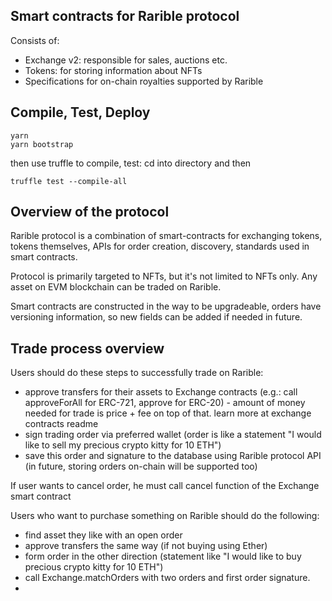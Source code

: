 ## Smart contracts for Rarible protocol

Consists of:

- Exchange v2: responsible for sales, auctions etc.
- Tokens: for storing information about NFTs
- Specifications for on-chain royalties supported by Rarible

## Compile, Test, Deploy

```shell
yarn
yarn bootstrap
```

then use truffle to compile, test: cd into directory and then

```shell
truffle test --compile-all
```

## Overview of the protocol

Rarible protocol is a combination of smart-contracts for exchanging tokens, tokens themselves, APIs for order creation, discovery, standards used in smart contracts.

Protocol is primarily targeted to NFTs, but it's not limited to NFTs only. Any asset on EVM blockchain can be traded on Rarible.

Smart contracts are constructed in the way to be upgradeable, orders have versioning information, so new fields can be added if needed in future.

## Trade process overview

Users should do these steps to successfully trade on Rarible:

- approve transfers for their assets to Exchange contracts (e.g.: call approveForAll for ERC-721, approve for ERC-20) - amount of money needed for trade is price + fee on top of that. learn more at exchange contracts readme
- sign trading order via preferred wallet (order is like a statement "I would like to sell my precious crypto kitty for 10 ETH")
- save this order and signature to the database using Rarible protocol API (in future, storing orders on-chain will be supported too)

If user wants to cancel order, he must call cancel function of the Exchange smart contract

Users who want to purchase something on Rarible should do the following:

- find asset they like with an open order
- approve transfers the same way (if not buying using Ether)
- form order in the other direction (statement like "I would like to buy precious crypto kitty for 10 ETH")
- call Exchange.matchOrders with two orders and first order signature. 
- 
